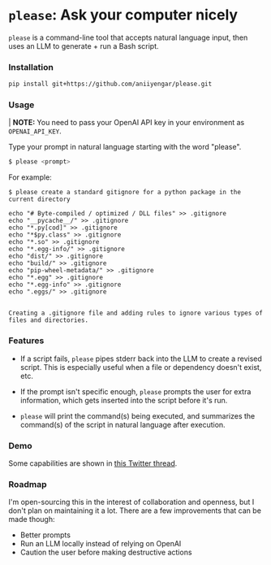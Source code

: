 
# `please`: Ask your computer nicely

`please` is a command-line tool that accepts natural language
input, then uses an LLM to generate + run a Bash script.

### Installation

```bash
pip install git+https://github.com/aniiyengar/please.git
```

### Usage

| **NOTE:** You need to pass your OpenAI API key in your environment as `OPENAI_API_KEY`.

Type your prompt in natural language starting with the word "please".

```bash
$ please <prompt>
```

For example:

```
$ please create a standard gitignore for a python package in the current directory

echo "# Byte-compiled / optimized / DLL files" >> .gitignore
echo "__pycache__/" >> .gitignore
echo "*.py[cod]" >> .gitignore
echo "*$py.class" >> .gitignore
echo "*.so" >> .gitignore
echo "*.egg-info/" >> .gitignore
echo "dist/" >> .gitignore
echo "build/" >> .gitignore
echo "pip-wheel-metadata/" >> .gitignore
echo "*.egg" >> .gitignore
echo "*.egg-info" >> .gitignore
echo ".eggs/" >> .gitignore


Creating a .gitignore file and adding rules to ignore various types of files and directories.
```

### Features

* If a script fails, `please` pipes stderr back into the LLM
to create a revised script. This is especially useful when a file
or dependency doesn't exist, etc.

* If the prompt isn't specific enough, `please` prompts the user for
extra information, which gets inserted into the script before it's run.

* `please` will print the command(s) being executed, and summarizes
the command(s) of the script in natural language after execution.

### Demo

Some capabilities are shown in [this Twitter thread](https://twitter.com/aniiyengar/status/1637480917194223619).

### Roadmap

I'm open-sourcing this in the interest of collaboration and openness,
but I don't plan on maintaining it a lot. There are a few improvements
that can be made though:

* Better prompts
* Run an LLM locally instead of relying on OpenAI
* Caution the user before making destructive actions
